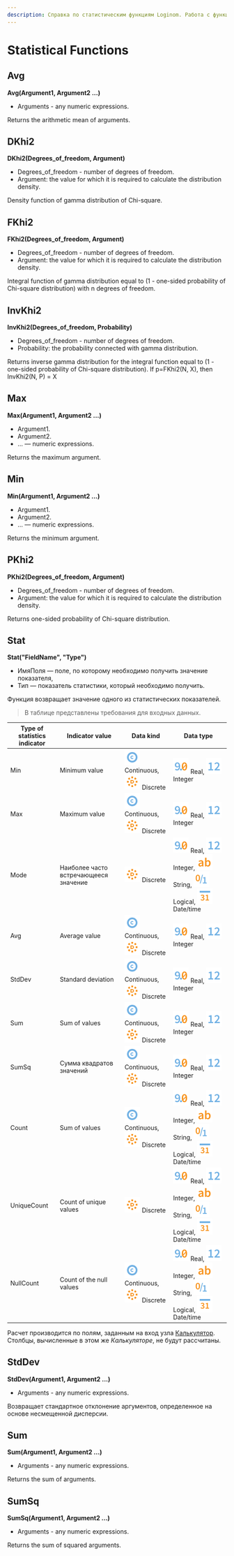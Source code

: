 ```yaml
---
description: Справка по статистическим функциям Loginom. Работа с функциями статистики Avg, DKhi2, FKhi2, InvKhi2, Max, Min, PKhi2, StdDev, Sum, SumSq. Описание функций и используемых аргументов.
---
```

# Statistical Functions

## Avg

**Avg(Argument1, Argument2 ...)**

* Arguments - any numeric expressions.

Returns the arithmetic mean of arguments.

## DKhi2

**DKhi2(Degrees\_of\_freedom, Argument)**

* Degrees\_of\_freedom - number of degrees of freedom.
* Argument: the value for which it is required to calculate the distribution density.

Density function of gamma distribution of Chi-square.

## FKhi2

**FKhi2(Degrees\_of\_freedom, Argument)**

* Degrees\_of\_freedom - number of degrees of freedom.
* Argument: the value for which it is required to calculate the distribution density.

Integral function of gamma distribution equal to (1 - one-sided probability of Chi-square distribution) with n degrees of freedom.

## InvKhi2

**InvKhi2(Degrees\_of\_freedom, Probability)**

* Degrees\_of\_freedom - number of degrees of freedom.
* Probability: the probability connected with gamma distribution.

Returns inverse gamma distribution for the integral function equal to (1 - one-sided probability of Chi-square distribution). If p=FKhi2(N, X), then InvKhi2(N, P) = X

## Max

**Max(Argument1, Argument2 ...)**

* Argument1.
* Argument2.
* ... — numeric expressions.

Returns the maximum argument.

## Min

**Min(Argument1, Argument2 ...)**

* Argument1.
* Argument2.
* ... — numeric expressions.

Returns the minimum argument.

## PKhi2

**PKhi2(Degrees\_of\_freedom, Argument)**

* Degrees\_of\_freedom - number of degrees of freedom.
* Argument: the value for which it is required to calculate the distribution density.

Returns one-sided probability of Chi-square distribution.

## Stat

**Stat("FieldName", "Type")**

* ИмяПоля — поле, по которому необходимо получить значение показателя,
* Тип — показатель статистики, который необходимо получить.

Функция возвращает значение одного из статистических показателей.

> В таблице представлены требования для входных данных.

| Type of statistics indicator | Indicator value | Data kind | Data type |
| ------------------------- | ------------------- | ---------- | ---------- |
| Min | Minimum value | ![](./../../../images/icons/common/data-types/continuous_default.svg) Continuous, ![](./../../../images/icons/common/data-types/discrete_default.svg) Discrete | ![](./../../../images/icons/common/data-types/float_default.svg) Real, ![](./../../../images/icons/common/data-types/integer_default.svg) Integer |
| Max | Maximum value | ![](./../../../images/icons/common/data-types/continuous_default.svg) Continuous, ![](./../../../images/icons/common/data-types/discrete_default.svg) Discrete | ![](./../../../images/icons/common/data-types/float_default.svg) Real, ![](./../../../images/icons/common/data-types/integer_default.svg) Integer |
| Mode | Наиболее часто встречающееся значение | ![](./../../../images/icons/common/data-types/discrete_default.svg) Discrete | ![](./../../../images/icons/common/data-types/float_default.svg) Real, ![](./../../../images/icons/common/data-types/integer_default.svg) Integer, ![](./../../../images/icons/common/data-types/string_default.svg) String, ![](./../../../images/icons/common/data-types/boolean_default.svg) Logical, ![](./../../../images/icons/common/data-types/datetime_default.svg) Date/time |
| Avg | Average value | ![](./../../../images/icons/common/data-types/continuous_default.svg) Continuous, ![](./../../../images/icons/common/data-types/discrete_default.svg) Discrete | ![](./../../../images/icons/common/data-types/float_default.svg) Real, ![](./../../../images/icons/common/data-types/integer_default.svg) Integer |
| StdDev | Standard deviation | ![](./../../../images/icons/common/data-types/continuous_default.svg) Continuous, ![](./../../../images/icons/common/data-types/discrete_default.svg) Discrete | ![](./../../../images/icons/common/data-types/float_default.svg) Real, ![](./../../../images/icons/common/data-types/integer_default.svg) Integer |
| Sum | Sum of values | ![](./../../../images/icons/common/data-types/continuous_default.svg) Continuous, ![](./../../../images/icons/common/data-types/discrete_default.svg) Discrete | ![](./../../../images/icons/common/data-types/float_default.svg) Real, ![](./../../../images/icons/common/data-types/integer_default.svg) Integer |
| SumSq | Сумма квадратов значений | ![](./../../../images/icons/common/data-types/continuous_default.svg) Continuous, ![](./../../../images/icons/common/data-types/discrete_default.svg) Discrete | ![](./../../../images/icons/common/data-types/float_default.svg) Real, ![](./../../../images/icons/common/data-types/integer_default.svg) Integer |
| Count | Sum of values | ![](./../../../images/icons/common/data-types/continuous_default.svg) Continuous, ![](./../../../images/icons/common/data-types/discrete_default.svg) Discrete | ![](./../../../images/icons/common/data-types/float_default.svg) Real, ![](./../../../images/icons/common/data-types/integer_default.svg) Integer, ![](./../../../images/icons/common/data-types/string_default.svg) String, ![](./../../../images/icons/common/data-types/boolean_default.svg) Logical, ![](./../../../images/icons/common/data-types/datetime_default.svg) Date/time |
| UniqueCount | Count of unique values | ![](./../../../images/icons/common/data-types/discrete_default.svg) Discrete | ![](./../../../images/icons/common/data-types/float_default.svg) Real, ![](./../../../images/icons/common/data-types/integer_default.svg) Integer, ![](./../../../images/icons/common/data-types/string_default.svg) String, ![](./../../../images/icons/common/data-types/boolean_default.svg) Logical, ![](./../../../images/icons/common/data-types/datetime_default.svg) Date/time |
| NullCount | Count of the null values | ![](./../../../images/icons/common/data-types/continuous_default.svg) Continuous, ![](./../../../images/icons/common/data-types/discrete_default.svg) Discrete | ![](./../../../images/icons/common/data-types/float_default.svg) Real, ![](./../../../images/icons/common/data-types/integer_default.svg) Integer, ![](./../../../images/icons/common/data-types/string_default.svg) String, ![](./../../../images/icons/common/data-types/boolean_default.svg) Logical, ![](./../../../images/icons/common/data-types/datetime_default.svg) Date/time |

Расчет производится по полям, заданным на вход узла [Калькулятор](https://help.loginom.ru/userguide/processors/transformation/calc/). Столбцы, вычисленные в этом же *Калькуляторе*, не будут рассчитаны.

## StdDev

**StdDev(Argument1, Argument2 ...)**

* Arguments - any numeric expressions.

Возвращает стандартное отклонение аргументов, определенное на основе несмещенной дисперсии.

## Sum

**Sum(Argument1, Argument2 ...)**

* Arguments - any numeric expressions.

Returns the sum of arguments.

## SumSq

**SumSq(Argument1, Argument2 ...)**

* Arguments - any numeric expressions.

Returns the sum of squared arguments.
